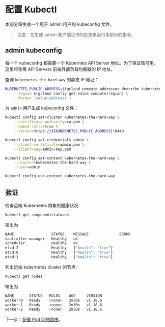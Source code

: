 # 配置 Kubectl

本部分将生成一个用于 admin 用户的 kubeconfig 文件。

> 注意：在生成 admin 客户端证书的目录来运行本部分的指令。

## admin kubeconfig

每一个 kubeconfig 都需要一个 Kuberntes API Server 地址。为了保证高可用，这里将使用 API Servers 前端外部负载均衡器的 IP 地址。

查询 `kubernetes-the-hard-way` 的静态 IP 地址：

```sh
KUBERNETES_PUBLIC_ADDRESS=$(gcloud compute addresses describe kubernetes-the-hard-way \
    --region $(gcloud config get-value compute/region) \
    --format 'value(address)')
```

为 `admin` 用户生成 kubeconfig 文件：

```sh
kubectl config set-cluster kubernetes-the-hard-way \
    --certificate-authority=ca.pem \
    --embed-certs=true \
    --server=https://${KUBERNETES_PUBLIC_ADDRESS}:6443

kubectl config set-credentials admin \
    --client-certificate=admin.pem \
    --client-key=admin-key.pem

kubectl config set-context kubernetes-the-hard-way \
    --cluster=kubernetes-the-hard-way \
    --user=admin

kubectl config use-context kubernetes-the-hard-way
```

## 验证

检查远端 Kubernetes 群集的健康状况:

```sh
kubectl get componentstatuses
```

输出为

```sh
NAME                 STATUS    MESSAGE              ERROR
controller-manager   Healthy   ok
scheduler            Healthy   ok
etcd-2               Healthy   {"health": "true"}
etcd-0               Healthy   {"health": "true"}
etcd-1               Healthy   {"health": "true"}
```

列出远端 kubernetes cluster 的节点:

```sh
kubectl get nodes
```

输出为

```sh
NAME       STATUS   ROLES    AGE     VERSION
worker-0   Ready    <none>   2m30s   v1.18.6
worker-1   Ready    <none>   2m30s   v1.18.6
worker-2   Ready    <none>   2m30s   v1.18.6
```

下一步：[配置 Pod 网络路由](11-pod-network-routes.md)。
